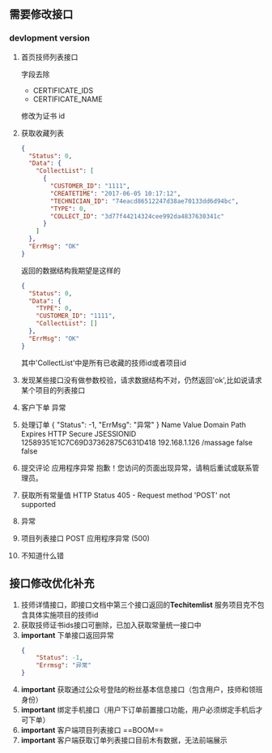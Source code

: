 ## 需要修改接口
### devlopment version
1. 首页技师列表接口

    字段去除
     
    - CERTIFICATE_IDS
    - CERTIFICATE_NAME
    
    修改为证书 id

2. 获取收藏列表

    ```JSON
    {
      "Status": 0,
      "Data": {
        "CollectList": [
          {
            "CUSTOMER_ID": "1111",
            "CREATETIME": "2017-06-05 10:17:12",
            "TECHNICIAN_ID": "74eacd86512247d38ae70133dd6d94bc",
            "TYPE": 0,
            "COLLECT_ID": "3d77f44214324cee992da4837630341c"
          }
        ]
      },
      "ErrMsg": "OK"
    }
    ``` 
    
    返回的数据结构我期望是这样的
    
    ```JSON
    {
      "Status": 0,
      "Data": {
        "TYPE": 0,
        "CUSTOMER_ID": "1111",
        "CollectList": [] 
      },
      "ErrMsg": "OK"
    }
    ```
    
    其中'CollectList'中是所有已收藏的技师id或者项目id
    
3. 发现某些接口没有做参数校验，请求数据结构不对，仍然返回'ok',比如说请求某个项目的列表接口

9. 客户下单
异常

11. 处理订单
{
    "Status": -1,
    "ErrMsg": "异常"
}
Name        Value                             Domain           Path       Expires    HTTP       Secure
JSESSIONID  12589351E1C7C69D37362875C631D418  192.168.1.126    /massage              false      false


15.   提交评论
应用程序异常
抱歉！您访问的页面出现异常，请稍后重试或联系管理员。

17. 获取所有常量值
HTTP Status 405 - Request method 'POST' not supported

19.  异常

21. 项目列表接口 POST
 应用程序异常 (500)
 
24. 不知道什么错 

## 接口修改优化补充
1. 技师详情接口，即接口文档中第三个接口返回的**Techitemlist**
服务项目克不包含具体实施项目的技师id
2. 获取技师证书ids接口可删除，已加入获取常量统一接口中
6. **important** 下单接口返回异常
    ```JSON
    {
        "Status": -1,
        "Errmsg": "异常"
    }
    ```
7. **important** 获取通过公众号登陆的粉丝基本信息接口（包含用户，技师和领班身份）
8. **important** 绑定手机接口（用户下订单前置接口功能，用户必须绑定手机后才可下单）
9. **important** 客户端项目列表接口 ==BOOM==
10. **important** 客户端获取订单列表接口目前木有数据，无法前端展示